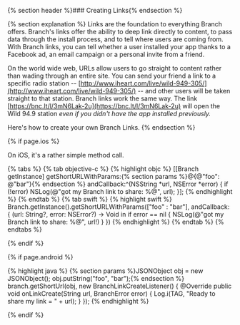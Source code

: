 {% section header %}### Creating Links{% endsection %}

{% section explanation %}
Links are the foundation to everything Branch offers. Branch's links offer the ability to deep link directly to content, to pass data through the install process, and to tell where users are coming from. With Branch links, you can tell whether a user installed your app thanks to a Facebook ad, an email campaign or a personal invite from a friend.

On the world wide web, URLs allow users to go straight to content rather than wading through an entire site. You can send your friend a link to a specific radio station -- [http://www.iheart.com/live/wild-949-305/](http://www.iheart.com/live/wild-949-305/) -- and other users will be taken straight to that station. Branch links work the same way. The link [https://bnc.lt/l/3mN6Lak-2u](https://bnc.lt/l/3mN6Lak-2u) will open the Wild 94.9 station *even if you didn't have the app installed previously.*

Here's how to create your own Branch Links.
{% endsection %}

<!--- iOS -->
{% if page.ios %}

On iOS, it's a rather simple method call.

{% tabs %}
{% tab objective-c %}
{% highlight objc %}
[[Branch getInstance] getShortURLWithParams:{% section params %}@{@"foo": @"bar"}{% endsection %} andCallback:^(NSString *url, NSError *error) {
    if (!error) NSLog(@"got my Branch link to share: %@", url);
}];
{% endhighlight %}
{% endtab %}
{% tab swift %}
{% highlight swift %}
Branch.getInstance().getShortURLWithParams(["foo" : "bar"], andCallback: { (url: String?, error: NSError?) -> Void in
    if error == nil {
        NSLog(@"got my Branch link to share: %@", url!)
    }
})
{% endhighlight %}
{% endtab %}
{% endtabs %}

{% endif %}
<!--- /iOS -->


<!--- Android -->
{% if page.android %}

{% highlight java %}
{% section params %}JSONObject obj = new JSONObject(); obj.putString("foo", "bar");{% endsection %}
branch.getShortUrl(obj, new BranchLinkCreateListener() {
	@Override
	public void onLinkCreate(String url, BranchError error) {
		Log.i(TAG, "Ready to share my link = " + url);
	}
});
{% endhighlight %}

{% endif %}
<!--- /Android -->
